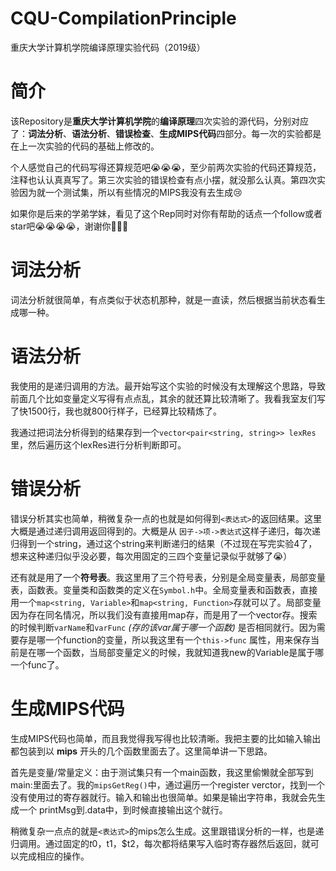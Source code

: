 # CQU-CompilationPrinciple
重庆大学计算机学院编译原理实验代码（2019级）

# 简介
该Repository是**重庆大学计算机学院**的**编译原理**四次实验的源代码，分别对应了：**词法分析**、**语法分析**、**错误检查**、**生成MIPS代码**四部分。每一次的实验都是在上一次实验的代码的基础上修改的。

个人感觉自己的代码写得还算规范吧😭😭😭，至少前两次实验的代码还算规范，注释也认认真真写了。第三次实验的错误检查有点小摆，就没那么认真。第四次实验因为就一个测试集，所以有些情况的MIPS我没有去生成😢

如果你是后来的学弟学妹，看见了这个Rep同时对你有帮助的话点一个follow或者star吧😭😭😭😭，谢谢你🥰🥰🥰

# 词法分析
词法分析就很简单，有点类似于状态机那种，就是一直读，然后根据当前状态看生成哪一种。

# 语法分析
我使用的是递归调用的方法。最开始写这个实验的时候没有太理解这个思路，导致前面几个比如变量定义写得有点点乱，其余的就还算比较清晰了。我看我室友们写了快1500行，我也就800行样子，已经算比较精炼了。

我通过把词法分析得到的结果存到一个`vector<pair<string, string>> lexRes`里，然后遍历这个lexRes进行分析判断即可。

# 错误分析
错误分析其实也简单，稍微复杂一点的也就是如何得到`<表达式>`的返回结果。这里大概是通过递归调用返回得到的。大概是从 `因子->项->表达式`这样子递归，每次递归得到一个string，通过这个string来判断递归的结果（不过现在写完实验4了，想来这种递归似乎没必要，每次用固定的三四个变量记录似乎就够了😭）

还有就是用了一个**符号表**。我这里用了三个符号表，分别是全局变量表，局部变量表，函数表。变量类和函数类的定义在`Symbol.h`中。全局变量表和函数表，直接用一个`map<string, Variable>`和`map<string, Function>`存就可以了。局部变量因为存在同名情况，所以我们没有直接用map存，而是用了一个vector存。搜索的时候判断`varName`和`varFunc` *(存的该var属于哪一个函数)* 是否相同就行。因为需要存是哪一个function的变量，所以我这里有一个`this->func` 属性，用来保存当前是在哪一个函数，当局部变量定义的时候，我就知道我new的Variable是属于哪一个func了。

# 生成MIPS代码
生成MIPS代码也简单，而且我觉得我写得也比较清晰。我把主要的比如输入输出都包装到以 **mips** 开头的几个函数里面去了。这里简单讲一下思路。

首先是变量/常量定义：由于测试集只有一个main函数，我这里偷懒就全部写到main:里面去了。我的`mipsGetReg()`中，通过遍历一个register verctor，找到一个没有使用过的寄存器就行。输入和输出也很简单。如果是输出字符串，我就会先生成一个 printMsg到.data中，到时候直接输出这个就行。

稍微复杂一点点的就是`<表达式>`的mips怎么生成。这里跟错误分析的一样，也是递归调用。通过固定的$t0，$t1，$t2，每次都将结果写入临时寄存器然后返回，就可以完成相应的操作。
